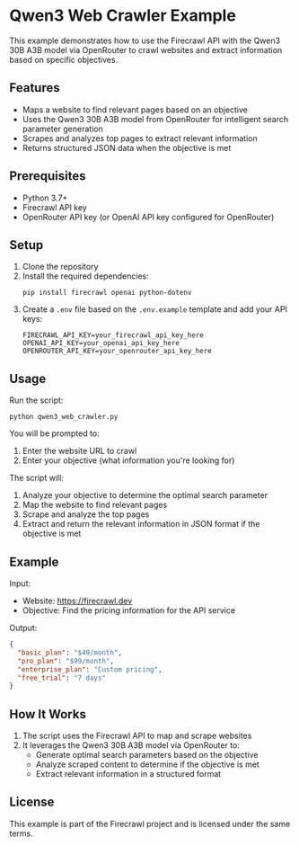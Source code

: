 # Qwen3 Web Crawler Example

This example demonstrates how to use the Firecrawl API with the Qwen3 30B A3B model via OpenRouter to crawl websites and extract information based on specific objectives.

## Features

- Maps a website to find relevant pages based on an objective
- Uses the Qwen3 30B A3B model from OpenRouter for intelligent search parameter generation
- Scrapes and analyzes top pages to extract relevant information
- Returns structured JSON data when the objective is met

## Prerequisites

- Python 3.7+
- Firecrawl API key
- OpenRouter API key (or OpenAI API key configured for OpenRouter)

## Setup

1. Clone the repository
2. Install the required dependencies:
   ```
   pip install firecrawl openai python-dotenv
   ```
3. Create a `.env` file based on the `.env.example` template and add your API keys:
   ```
   FIRECRAWL_API_KEY=your_firecrawl_api_key_here
   OPENAI_API_KEY=your_openai_api_key_here
   OPENROUTER_API_KEY=your_openrouter_api_key_here
   ```

## Usage

Run the script:

```
python qwen3_web_crawler.py
```

You will be prompted to:
1. Enter the website URL to crawl
2. Enter your objective (what information you're looking for)

The script will:
1. Analyze your objective to determine the optimal search parameter
2. Map the website to find relevant pages
3. Scrape and analyze the top pages
4. Extract and return the relevant information in JSON format if the objective is met

## Example

Input:
- Website: https://firecrawl.dev
- Objective: Find the pricing information for the API service

Output:
```json
{
  "basic_plan": "$49/month",
  "pro_plan": "$99/month",
  "enterprise_plan": "Custom pricing",
  "free_trial": "7 days"
}
```

## How It Works

1. The script uses the Firecrawl API to map and scrape websites
2. It leverages the Qwen3 30B A3B model via OpenRouter to:
   - Generate optimal search parameters based on the objective
   - Analyze scraped content to determine if the objective is met
   - Extract relevant information in a structured format

## License

This example is part of the Firecrawl project and is licensed under the same terms.

